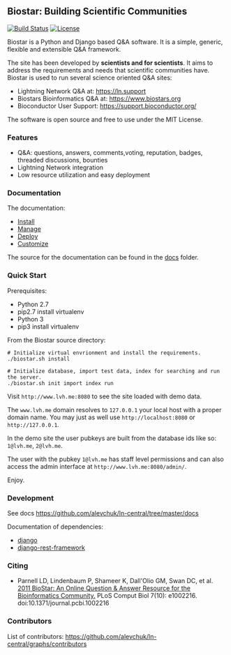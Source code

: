 ## Biostar: Building Scientific Communities

[![Build Status][build-image]][build-url] 
[![License](http://img.shields.io/:license-mit-blue.svg)](http://doge.mit-license.org)

[build-image]: https://travis-ci.org/alevchuk/ln-central.svg?branch=4.0
[build-url]: https://travis-ci.org/alevchuk/ln-central/builds

Biostar is a Python and Django based Q&A software.
It is a simple, generic, flexible and extensible Q&A framework.

The site has been developed by **scientists and for scientists**. It aims
to address the requirements and needs that scientific communities have.
Biostar is used to run several science oriented Q&A sites:

 * Lightning Network Q&A at: https://ln.support
 * Biostars Bioinformatics Q&A at: https://www.biostars.org
 * Bioconductor User Support: https://support.bioconductor.org/

The software is open source and free to use under the MIT License.

### Features

* Q&A: questions, answers, comments,voting, reputation, badges, threaded discussions, bounties
* Lightning Network integration
* Low resource utilization and easy deployment

### Documentation

The documentation:

* [Install](docs/install.md)
* [Manage](docs/manage.md)
* [Deploy](docs/deploy.md)
* [Customize](org/bioconductor/README.md)

The source for the documentation can be found in  the [docs](./docs) folder.

### Quick Start

Prerequisites:
* Python 2.7
* pip2.7 install virtualenv
* Python 3
* pip3 install virtualenv

From the Biostar source directory:

    # Initialize virtual envrionment and install the requirements.
    ./biostar.sh install

    # Initialize database, import test data, index for searching and run the server.
    ./biostar.sh init import index run

Visit `http://www.lvh.me:8080` to see the site loaded with demo data.

The `www.lvh.me` domain resolves to `127.0.0.1` your local host 
with a proper domain name. You may just as well use `http://localhost:8080` or `http://127.0.0.1`.

In the demo site the user pubkeys are built from the database ids like so: `1@lvh.me`, `2@lvh.me`.

The user with the pubkey `1@lvh.me` has staff level permissions and
can also access the admin interface at `http://www.lvh.me:8080/admin/`.

Enjoy.

### Development

See docs https://github.com/alevchuk/ln-central/tree/master/docs

Documentation of dependencies:
* [django](http://www.djangoproject.com/)
* [django-rest-framework](https://www.django-rest-framework.org/)

### Citing

* Parnell LD, Lindenbaum P, Shameer K, Dall'Olio GM, Swan DC, et al.
  [2011 BioStar: An Online Question & Answer Resource for the Bioinformatics Community.](http://www.ploscompbiol.org/article/info%3Adoi%2F10.1371%2Fjournal.pcbi.1002216)
  PLoS Comput Biol 7(10): e1002216. doi:10.1371/journal.pcbi.1002216

### Contributors

List of contributors: https://github.com/alevchuk/ln-central/graphs/contributors
